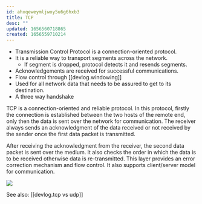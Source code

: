 ```yaml
---
id: ahxqeweymljwoy5u6g6hxb3
title: TCP
desc: ""
updated: 1656560718865
created: 1656559710214
---
```


- Transmission Control Protocol is a connection-oriented protocol.
- It is a reliable way to transport segments across the network.
  - If segment is dropped, protocol detects it and resends segments.
- Acknowledgements are received for successful communications.
- Flow control through [[devlog.windowing]]
- Used for all network data that needs to be assured to get to its destination.
- A three way handshake

TCP is a connection-oriented and reliable protocol. In this protocol, firstly the connection is established between the two hosts of the remote end, only then the data is sent over the network for communication. The receiver always sends an acknowledgment of the data received or not received by the sender once the first data packet is transmitted.

After receiving the acknowledgment from the receiver, the second data packet is sent over the medium. It also checks the order in which the data is to be received otherwise data is re-transmitted. This layer provides an error correction mechanism and flow control. It also supports client/server model for communication.

![](https://res.cloudinary.com/zubayr/image/upload/v1656560069/wiki/rrevv3mbzgu9ffjnfkqk.png)

See also: [[devlog.tcp vs udp]]
